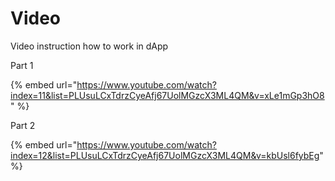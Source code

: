 # Video

Video instruction how to work in dApp

Part 1

{% embed url="https://www.youtube.com/watch?index=11&list=PLUsuLCxTdrzCyeAfj67UolMGzcX3ML4QM&v=xLe1mGp3hO8" %}

Part 2

{% embed url="https://www.youtube.com/watch?index=12&list=PLUsuLCxTdrzCyeAfj67UolMGzcX3ML4QM&v=kbUsl6fybEg" %}
